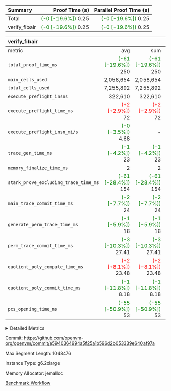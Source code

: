 | Summary | Proof Time (s) | Parallel Proof Time (s) |
|:---|---:|---:|
| Total | <span style='color: green'>(-0 [-19.6%])</span> 0.25 | <span style='color: green'>(-0 [-19.6%])</span> 0.25 |
| verify_fibair | <span style='color: green'>(-0 [-19.6%])</span> 0.25 | <span style='color: green'>(-0 [-19.6%])</span> 0.25 |


| verify_fibair |||||
|:---|---:|---:|---:|---:|
|metric|avg|sum|max|min|
| `total_proof_time_ms ` | <span style='color: green'>(-61 [-19.6%])</span> 250 | <span style='color: green'>(-61 [-19.6%])</span> 250 | <span style='color: green'>(-61 [-19.6%])</span> 250 | <span style='color: green'>(-61 [-19.6%])</span> 250 |
| `main_cells_used     ` |  2,058,654 |  2,058,654 |  2,058,654 |  2,058,654 |
| `total_cells_used    ` |  7,255,892 |  7,255,892 |  7,255,892 |  7,255,892 |
| `execute_preflight_insns` |  322,610 |  322,610 |  322,610 |  322,610 |
| `execute_preflight_time_ms` | <span style='color: red'>(+2 [+2.9%])</span> 72 | <span style='color: red'>(+2 [+2.9%])</span> 72 | <span style='color: red'>(+2 [+2.9%])</span> 72 | <span style='color: red'>(+2 [+2.9%])</span> 72 |
| `execute_preflight_insn_mi/s` | <span style='color: green'>(-0 [-3.5%])</span> 4.68 | -          | <span style='color: green'>(-0 [-3.5%])</span> 4.68 | <span style='color: green'>(-0 [-3.5%])</span> 4.68 |
| `trace_gen_time_ms   ` | <span style='color: green'>(-1 [-4.2%])</span> 23 | <span style='color: green'>(-1 [-4.2%])</span> 23 | <span style='color: green'>(-1 [-4.2%])</span> 23 | <span style='color: green'>(-1 [-4.2%])</span> 23 |
| `memory_finalize_time_ms` |  2 |  2 |  2 |  2 |
| `stark_prove_excluding_trace_time_ms` | <span style='color: green'>(-61 [-28.4%])</span> 154 | <span style='color: green'>(-61 [-28.4%])</span> 154 | <span style='color: green'>(-61 [-28.4%])</span> 154 | <span style='color: green'>(-61 [-28.4%])</span> 154 |
| `main_trace_commit_time_ms` | <span style='color: green'>(-2 [-7.7%])</span> 24 | <span style='color: green'>(-2 [-7.7%])</span> 24 | <span style='color: green'>(-2 [-7.7%])</span> 24 | <span style='color: green'>(-2 [-7.7%])</span> 24 |
| `generate_perm_trace_time_ms` | <span style='color: green'>(-1 [-5.9%])</span> 16 | <span style='color: green'>(-1 [-5.9%])</span> 16 | <span style='color: green'>(-1 [-5.9%])</span> 16 | <span style='color: green'>(-1 [-5.9%])</span> 16 |
| `perm_trace_commit_time_ms` | <span style='color: green'>(-3 [-10.3%])</span> 27.41 | <span style='color: green'>(-3 [-10.3%])</span> 27.41 | <span style='color: green'>(-3 [-10.3%])</span> 27.41 | <span style='color: green'>(-3 [-10.3%])</span> 27.41 |
| `quotient_poly_compute_time_ms` | <span style='color: red'>(+2 [+8.1%])</span> 23.48 | <span style='color: red'>(+2 [+8.1%])</span> 23.48 | <span style='color: red'>(+2 [+8.1%])</span> 23.48 | <span style='color: red'>(+2 [+8.1%])</span> 23.48 |
| `quotient_poly_commit_time_ms` | <span style='color: green'>(-1 [-11.8%])</span> 8.18 | <span style='color: green'>(-1 [-11.8%])</span> 8.18 | <span style='color: green'>(-1 [-11.8%])</span> 8.18 | <span style='color: green'>(-1 [-11.8%])</span> 8.18 |
| `pcs_opening_time_ms ` | <span style='color: green'>(-55 [-50.9%])</span> 53 | <span style='color: green'>(-55 [-50.9%])</span> 53 | <span style='color: green'>(-55 [-50.9%])</span> 53 | <span style='color: green'>(-55 [-50.9%])</span> 53 |



<details>
<summary>Detailed Metrics</summary>

|  | verify_program_compile_ms | verify_fibair_time_ms | total_cells | stark_prove_excluding_trace_time_ms | quotient_poly_compute_time_ms | quotient_poly_commit_time_ms | query phase_time_ms | perm_trace_commit_time_ms | pcs_opening_time_ms | partially_prove_time_ms | open_time_ms | main_trace_commit_time_ms | generate_perm_trace_time_ms | evaluate matrix_time_ms | eval_and_commit_quotient_time_ms | build fri inputs_time_ms | OpeningProverGpu::open_time_ms |
| --- | --- | --- | --- | --- | --- | --- | --- | --- | --- | --- | --- | --- | --- | --- | --- | --- |
|  | 7 | 250 | 65,536 | 23 | 0.13 | 0.72 | 1 | 0 | 19 | 0 | 19 | 3 | 0 | 1 | 0 | 0 | 19 | 

| air_name | rows | quotient_deg | main_cols | interactions | constraints | cells |
| --- | --- | --- | --- | --- | --- | --- |
| AccessAdapterAir<2> |  | 2 |  | 5 | 12 |  | 
| AccessAdapterAir<4> |  | 2 |  | 5 | 12 |  | 
| AccessAdapterAir<8> |  | 2 |  | 5 | 12 |  | 
| FibonacciAir | 32,768 | 1 | 2 |  | 5 | 65,536 | 
| FriReducedOpeningAir |  | 2 |  | 39 | 71 |  | 
| JalRangeCheckAir |  | 2 |  | 9 | 14 |  | 
| NativePoseidon2Air<BabyBearParameters>, 1> |  | 2 |  | 136 | 572 |  | 
| PhantomAir |  | 2 |  | 3 | 5 |  | 
| ProgramAir |  | 1 |  | 1 | 4 |  | 
| VariableRangeCheckerAir |  | 1 |  | 1 | 4 |  | 
| VmAirWrapper<AluNativeAdapterAir, FieldArithmeticCoreAir> |  | 2 |  | 15 | 27 |  | 
| VmAirWrapper<BranchNativeAdapterAir, BranchEqualCoreAir<1> |  | 2 |  | 11 | 25 |  | 
| VmAirWrapper<NativeAdapterAir<2, 0>, PublicValuesCoreAir> |  | 2 |  | 11 | 29 |  | 
| VmAirWrapper<NativeLoadStoreAdapterAir<1>, NativeLoadStoreCoreAir<1> |  | 2 |  | 15 | 20 |  | 
| VmAirWrapper<NativeLoadStoreAdapterAir<4>, NativeLoadStoreCoreAir<4> |  | 2 |  | 15 | 20 |  | 
| VmAirWrapper<NativeVectorizedAdapterAir<4>, FieldExtensionCoreAir> |  | 2 |  | 15 | 27 |  | 
| VmConnectorAir |  | 2 |  | 5 | 11 |  | 
| VolatileBoundaryAir |  | 2 |  | 7 | 19 |  | 

| group | trace_gen_time_ms | total_proof_time_ms | total_cells_used | total_cells | system_trace_gen_time_ms | stark_prove_excluding_trace_time_ms | single_trace_gen_time_ms | quotient_poly_compute_time_ms | quotient_poly_commit_time_ms | query phase_time_ms | perm_trace_commit_time_ms | pcs_opening_time_ms | partially_prove_time_ms | open_time_ms | memory_finalize_time_ms | main_trace_commit_time_ms | main_cells_used | generate_perm_trace_time_ms | fri.log_blowup | execute_preflight_time_ms | execute_preflight_insns | execute_preflight_insn_mi/s | evaluate matrix_time_ms | eval_and_commit_quotient_time_ms | build fri inputs_time_ms | OpeningProverGpu::open_time_ms |
| --- | --- | --- | --- | --- | --- | --- | --- | --- | --- | --- | --- | --- | --- | --- | --- | --- | --- | --- | --- | --- | --- | --- | --- | --- | --- | --- |
| verify_fibair | 23 | 250 | 7,255,892 | 62,474,410 | 23 | 154 | 0 | 23.48 | 8.18 | 4 | 27.41 | 53 | 44 | 53 | 2 | 24 | 2,058,654 | 16 | 1 | 72 | 322,610 | 4.68 | 11 | 31 | 1 | 53 | 

| group | air_name | rows | prep_cols | perm_cols | main_cols | cells |
| --- | --- | --- | --- | --- | --- | --- |
| verify_fibair | AccessAdapterAir<2> | 131,072 |  | 16 | 11 | 3,538,944 | 
| verify_fibair | AccessAdapterAir<4> | 65,536 |  | 16 | 13 | 1,900,544 | 
| verify_fibair | AccessAdapterAir<8> | 128 |  | 16 | 17 | 4,224 | 
| verify_fibair | FriReducedOpeningAir | 2,048 |  | 84 | 27 | 227,328 | 
| verify_fibair | JalRangeCheckAir | 32,768 |  | 28 | 12 | 1,310,720 | 
| verify_fibair | NativePoseidon2Air<BabyBearParameters>, 1> | 32,768 |  | 312 | 398 | 23,265,280 | 
| verify_fibair | PhantomAir | 16,384 |  | 12 | 6 | 294,912 | 
| verify_fibair | ProgramAir | 8,192 |  | 8 | 10 | 147,456 | 
| verify_fibair | VariableRangeCheckerAir | 262,144 | 2 | 8 | 1 | 2,359,296 | 
| verify_fibair | VmAirWrapper<AluNativeAdapterAir, FieldArithmeticCoreAir> | 262,144 |  | 36 | 29 | 17,039,360 | 
| verify_fibair | VmAirWrapper<BranchNativeAdapterAir, BranchEqualCoreAir<1> | 32,768 |  | 28 | 23 | 1,671,168 | 
| verify_fibair | VmAirWrapper<NativeLoadStoreAdapterAir<1>, NativeLoadStoreCoreAir<1> | 65,536 |  | 40 | 21 | 3,997,696 | 
| verify_fibair | VmAirWrapper<NativeLoadStoreAdapterAir<4>, NativeLoadStoreCoreAir<4> | 32,768 |  | 40 | 27 | 2,195,456 | 
| verify_fibair | VmAirWrapper<NativeVectorizedAdapterAir<4>, FieldExtensionCoreAir> | 32,768 |  | 36 | 38 | 2,424,832 | 
| verify_fibair | VmConnectorAir | 2 | 1 | 16 | 5 | 42 | 
| verify_fibair | VolatileBoundaryAir | 65,536 |  | 20 | 12 | 2,097,152 | 

| group | trace_height_constraint | weighted_sum | threshold |
| --- | --- | --- | --- |
| verify_fibair | 0 | 1,085,444 | 2,013,265,921 | 
| verify_fibair | 1 | 5,411,200 | 2,013,265,921 | 
| verify_fibair | 2 | 542,722 | 2,013,265,921 | 
| verify_fibair | 3 | 5,476,612 | 2,013,265,921 | 
| verify_fibair | 4 | 65,536 | 2,013,265,921 | 
| verify_fibair | 5 | 12,851,850 | 2,013,265,921 | 

| trace_height_constraint | threshold |
| --- | --- |
| 0 | 2,013,265,921 | 

</details>


Commit: https://github.com/openvm-org/openvm/commit/e5940364994a5f25a1b596d2b053339e640af97a

Max Segment Length: 1048476

Instance Type: g6.2xlarge

Memory Allocator: jemalloc

[Benchmark Workflow](https://github.com/openvm-org/openvm/actions/runs/17872260423)
